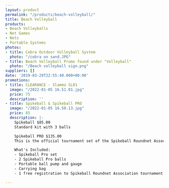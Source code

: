 ```yaml
---
layout: product
permalink: "/products/beach-volleyball/"
title: Beach Volleyball
products:
- Beach Volleyballs
- Net Games
- Nets
- Portable Systems
photos:
- title: Cobra Outdoor Volleyball System
  photo: "/cobra on sand.JPG"
- title: Beach Volleyball Promo found under "Volleyball"
  photo: "/Beach volleyball sign.png"
suppliers: []
date: '2019-03-29T22:55:40.000+00:00'
promotions:
- title: CLEARANCE - Slammo SL01
  image: "/2022-01-05 16.51.01.jpg"
  price: 75
  description: ''
- title: Spikeball & Spikeball PRO
  image: "/2022-01-05 16.50.13.jpg"
  price: 85
  description: |-
    Spikeball $85.00
    Standard kit with 3 balls

    Spikeball PRO $135.00
    This is the official tournament set of the Spikeball Roundnet Association. A sturdier body design keeps the set stable and net taught during the harshest of plays. A new material and added texture on the Pro Balls help players add topspin on their kills and back spin on their drop shots.

    What's Included:
    - Spikeball Pro set
    - 2 Spikeball Pro balls
    - Portable ball pump and gauge
    - Carrying bag
    - 1 free registration to Spikeball Roundnet Association tournament ($50 value)

---
```

